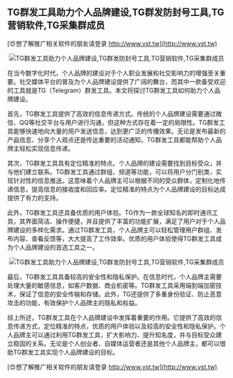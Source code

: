 ## **TG群发工具助力个人品牌建设,TG群发防封号工具,TG营销软件,TG采集群成员**

[😍想了解推广相关软件的朋友请登录 http://www.vst.tw](http://www.vst.tw)

 <center><img src="https://vst.tw/MP4/tuiguang/png/3.png" alt="TG群发工具助力个人品牌建设,TG群发防封号工具,TG营销软件,TG采集群成员"></center>

在当今数字化时代，个人品牌的建设对于个人职业发展和社交影响力的增强至关重要。社交媒体平台的普及为个人品牌建设提供了广阔的舞台，而其中一款备受欢迎的工具就是TG（Telegram）群发工具。本文将探讨TG群发工具如何助力个人品牌建设。

首先，TG群发工具提供了高效的信息传递方式。传统的个人品牌建设需要通过微信、QQ等社交平台与用户进行沟通，但这种方式存在着一定的局限性。TG群发工具能够快速地向大量的用户发送信息，达到更广泛的传播效果。无论是发布最新的产品信息、分享个人观点还是传达重要的活动通知，TG群发工具都能帮助个人品牌主轻松实现信息传递。

其次，TG群发工具具有定位精准的特点。个人品牌的建设需要找到目标受众，并与他们建立联系。TG群发工具通过群组、频道等功能，可以将用户分门别类，实现针对性的信息推送。这意味着个人品牌主可以根据不同的受众群体，定制化地传递信息，提高信息的接收度和回应率。定位精准的特点为个人品牌建设的目标达成提供了有力的支持。

此外，TG群发工具还具备优质的用户体验。TG作为一款全球知名的即时通讯工具，其界面简洁、操作便捷，并且提供了丰富的功能扩展，满足了用户对于个人品牌建设的多样化需求。通过TG群发工具，个人品牌主可以轻松管理用户群组、发布内容、查看反馈等，大大提高了工作效率。优质的用户体验使得TG群发工具成为个人品牌建设的首选工具之一。

 <center><img src="https://vst.tw/MP4/tuiguang/png/6.png" alt="TG群发工具助力个人品牌建设,TG群发防封号工具,TG营销软件,TG采集群成员"></center>

最后，TG群发工具具备较高的安全性和隐私保护。在信息时代，个人品牌主需要处理大量的敏感信息，如客户数据、商业机密等。TG群发工具采用端到端加密技术，保证了信息的安全传输和存储。此外，TG还提供了多重身份验证、防止恶意攻击的功能，有效保护个人品牌主的隐私和权益。

综上所述，TG群发工具在个人品牌建设中发挥着重要的作用。它提供了高效的信息传递方式，定位精准的特点，优质的用户体验以及较高的安全性和隐私保护。个人品牌主可以通过利用TG群发工具，扩大影响力、提升知名度，并与目标受众建立稳固的关系。无论是个人创业者、自媒体运营者还是其他个人品牌主，都可以借助TG群发工具实现个人品牌建设的目标。

[😍想了解推广相关软件的朋友请登录 http://www.vst.tw](http://www.vst.tw)



